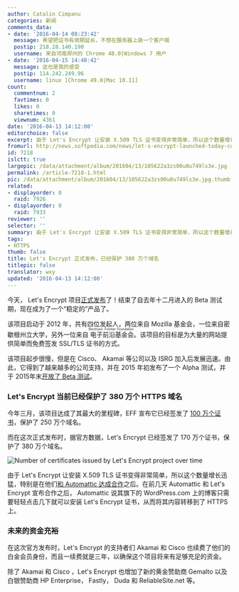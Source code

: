 ```yaml
---
author: Catalin Cimpanu
categories: 新闻
comments_data:
- date: '2016-04-14 08:23:42'
  message: 希望把证书有效期延长，不想在服务器上装一个客户端
  postip: 218.28.140.190
  username: 来自河南郑州的 Chrome 48.0|Windows 7 用户
- date: '2016-04-15 14:48:42'
  message: 这也是我的感受
  postip: 114.242.249.96
  username: linux [Chrome 49.0|Mac 10.11]
count:
  commentnum: 2
  favtimes: 0
  likes: 0
  sharetimes: 0
  viewnum: 4361
date: '2016-04-13 14:12:00'
editorchoice: false
excerpt: 由于 Let's Encrypt 让安装 X.509 TLS 证书变得非常简单，所以这个数量增长迅猛。
fromurl: http://news.softpedia.com/news/let-s-encrypt-launched-today-currently-protects-3-8-million-domains-502857.shtml
id: 7218
islctt: true
largepic: /data/attachment/album/201604/13/105622a3zs00u0u749ls3e.jpg
permalink: /article-7218-1.html
pic: /data/attachment/album/201604/13/105622a3zs00u0u749ls3e.jpg.thumb.jpg
related:
- displayorder: 0
  raid: 7926
- displayorder: 0
  raid: 7933
reviewer: ''
selector: ''
summary: 由于 Let's Encrypt 让安装 X.509 TLS 证书变得非常简单，所以这个数量增长迅猛。
tags:
- HTTPS
thumb: false
title: Let's Encrypt 正式发布，已经保护 380 万个域名
titlepic: false
translator: wxy
updated: '2016-04-13 14:12:00'
---
```


今天， Let's Encrypt 项目[正式发布](https://letsencrypt.org/2016/04/12/leaving-beta-new-sponsors.html)了！结束了自去年十二月进入的 Beta 测试期，现在成为了一个“稳定的”产品了。


该项目启动于 2012 年，共有四位发起人，两位来自 Mozilla 基金会，一位来自密歇根州立大学，另外一位来自<ruby> 电子前沿基金会 <rp>  （ </rp> <rt>  Electronic Frontier Foundation </rt> <rp>  ） </rp></ruby>。该项目的目标是为大量的网站提供简单而免费签发 SSL/TLS 证书的方式。


该项目起步很慢，但是在 Cisco、 Akamai 等公司以及 ISRG 加入后发展迅速。由此，它得到了越来越多的公司支持，并在 2015 年初发布了一个 Alpha 测试，并于 2015年末[开放了 Beta 测试](/article-6565-1.html)。


### Let's Encrypt 当前已经保护了 380 万个 HTTPS 域名


今年三月，该项目达成了其最大的里程碑，EFF 宣布它已经签发了 [100 万个证书](http://news.softpedia.com/news/eff-says-it-issued-one-million-free-https-certificates-via-let-s-encrypt-project-501531.shtml)，保护了 250 万个域名。


而在这次正式发布时，据官方数据，Let's Encrypt 已经签发了 170 万个证书，保护了 380 万个域名。


![Number of certificates issued by Let's Encrypt project over time](/data/attachment/album/201604/13/105622a3zs00u0u749ls3e.jpg "Number of certificates issued by Let's Encrypt project over time")


由于 Let's Encrypt 让安装 X.509 TLS 证书变得非常简单，所以这个数量增长迅猛，特别是在他们[和 Automattic 达成合作](http://news.softpedia.com/news/wordpress-enables-free-https-for-all-blogs-using-let-s-encrypt-certificates-502744.shtml)之后。在前几天 Automattic 和 Let's Encrypt 宣布合作之后， Automattic 说其旗下的 WordPress.com 上的博客只需要轻轻点击几下就可以安装 Let's Encrypt 证书，从而将其内容转移到了 HTTPS 上。


### 未来的资金充裕


在这次官方发布时，Let's Encrypt 的支持者们 Akamai 和 Cisco 也续费了他们的白金会员身份，而且一续费就是三年，以确保这个项目将来有足够充足的资金。


除了 Akamai 和 Cisco ，Let's Encrypt 也增加了新的黄金赞助商 Gemalto 以及白银赞助商 HP Enterprise， Fastly， Duda 和 ReliableSite.net 等。